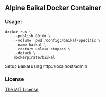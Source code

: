 ## Alpine Baikal Docker Container

### Usage:

```shell
docker run \
    --publish 80:80 \
    --volume `pwd`/config:/baikal/Specific \
    --name baikal \
    --restart unless-stopped \
    --detach \
    dockerpirate/baikal
```

Setup Baikal using http://localhost/admin

### License

[The MIT License](LICENSE)
